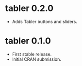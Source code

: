 # tabler 0.2.0

* Adds Tabler buttons and sliders.

# tabler 0.1.0

* First stable release.
* Initial CRAN submission.
